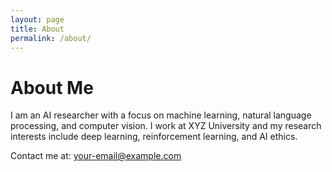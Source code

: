 ```yaml
---
layout: page
title: About
permalink: /about/
---
```


# About Me

I am an AI researcher with a focus on machine learning, natural language processing, and computer vision. I work at XYZ University and my research interests include deep learning, reinforcement learning, and AI ethics.

Contact me at: [your-email@example.com](mailto:your-email@example.com)

